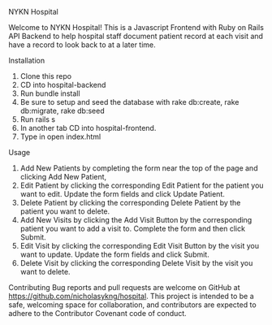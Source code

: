 NYKN Hospital

Welcome to NYKN Hospital! This is a Javascript Frontend with Ruby on Rails API Backend to help hospital staff document patient record at each visit and have a record to look back to at a later time. 

Installation
1. Clone this repo
2. CD into hospital-backend
3. Run bundle install
4. Be sure to setup and seed the database with rake db:create, rake db:migrate, rake db:seed
5. Run rails s
6. In another tab CD into hospital-frontend. 
7. Type in open index.html


Usage
1. Add New Patients by completing the form near the top of the page and clicking Add New Patient, 
2. Edit Patient by clicking the corresponding Edit Patient for the patient you want to edit. Update the form fields and click Update Patient.
3. Delete Patient by clicking the corresponding Delete Patient by the patient you want to delete.
4. Add New Visits by clicking the Add Visit Button by the corresponding patient you want to add a visit to. Complete the form and then click Submit.
5. Edit Visit by clicking the corresponding Edit Visit Button by the visit you want to update. Update the form fields and click Submit. 
6. Delete Visit by clicking the corresponding Delete Visit by the visit you want to delete.


Contributing
Bug reports and pull requests are welcome on GitHub at https://github.com/nicholasykng/hospital. This project is intended to be a safe, welcoming space for collaboration, and contributors are expected to adhere to the Contributor Covenant code of conduct.

